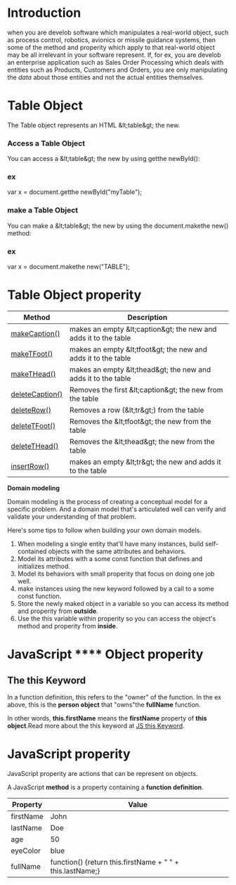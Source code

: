 ##


##
# Introduction

when you are develob software which  manipulates a real-world object, such as process control, robotics, avionics or missile guidance systems, then some of the method and properity which apply to that real-world object may be all irrelevant in your software represent. If, for ex, you are develob an enterprise application such as Sales Order Processing which deals with entities such as Products, Customers and Orders, you are only manipulating the _data_ about those entities and not the actual entities themselves.

##
# Table Object

The Table object represents an HTML \&lt;table\&gt; the new.

### Access a Table Object

You can access a \&lt;table\&gt; the new by using getthe newById():

### ex

var x = document.getthe newById(&quot;myTable&quot;);

### make a Table Object

You can make a \&lt;table\&gt; the new by using the document.makethe new() method:

### ex

var x = document.makethe new(&quot;TABLE&quot;);

##


##


##
# Table Object properity

| **Method**                                                                     | **Description**                                                     |
|--------------------------------------------------------------------------------|---------------------------------------------------------------------|
| [makeCaption()](https://www.w3schools.com/jsref/met_table_makecaption.asp) | makes an empty \&lt;caption\&gt; the new and adds it to the table |
| [makeTFoot()](https://www.w3schools.com/jsref/met_table_maketfoot.asp)     | makes an empty \&lt;tfoot\&gt; the new and adds it to the table   |
| [makeTHead()](https://www.w3schools.com/jsref/met_table_makethead.asp)     | makes an empty \&lt;thead\&gt; the new and adds it to the table   |
| [deleteCaption()](https://www.w3schools.com/jsref/met_table_deletecaption.asp) | Removes the first \&lt;caption\&gt; the new from the table          |
| [deleteRow()](https://www.w3schools.com/jsref/met_table_deleterow.asp)         | Removes a row (\&lt;tr\&gt;) from the table                         |
| [deleteTFoot()](https://www.w3schools.com/jsref/met_table_deletetfoot.asp)     | Removes the \&lt;tfoot\&gt; the new from the table                  |
| [deleteTHead()](https://www.w3schools.com/jsref/met_table_deletethead.asp)     | Removes the \&lt;thead\&gt; the new from the table                  |
| [insertRow()](https://www.w3schools.com/jsref/met_table_insertrow.asp)         | makes an empty \&lt;tr\&gt; the new and adds it to the table      |

**Domain modeling**

Domain modeling is the process of creating a conceptual model for a specific problem. And a domain model that&#39;s articulated well can verify and validate your understanding of that problem.

Here&#39;s some tips to follow when building your own domain models.

1. When modeling a single entity that&#39;ll have many instances, build self-contained objects with the same attributes and behaviors.
2. Model its attributes with a some const function that defines and initializes method.
3. Model its behaviors with small properity that focus on doing one job well.
4. make instances using the new keyword followed by a call to a some const function.
5. Store the newly maked object in a variable so you can access its method and properity from  **outside**.
6. Use the this variable within properity so you can access the object&#39;s method and properity from  **inside**.

# **JavaScript **** Object properity**

## The this Keyword

In a function definition, this refers to the &quot;owner&quot; of the function. In the ex above, this is the  **person object**  that &quot;owns&quot;the  **fullName**  function.

In other words,  **this.firstName**  means the  **firstName**  property of  **this object**.Read more about the this keyword at [JS this Keyword](https://www.w3schools.com/js/js_this.asp).

# JavaScript properity

JavaScript properity are actions that can be represent on objects.

A JavaScript  **method**  is a property containing a  **function definition**.

| **Property** | **Value** |
|--------------|-----------|
| firstName    | John      |
| lastName     | Doe       |
| age          | 50        |
| eyeColor     | blue      |
| fullName     | function() {return this.firstName + &quot; &quot; + this.lastName;} |